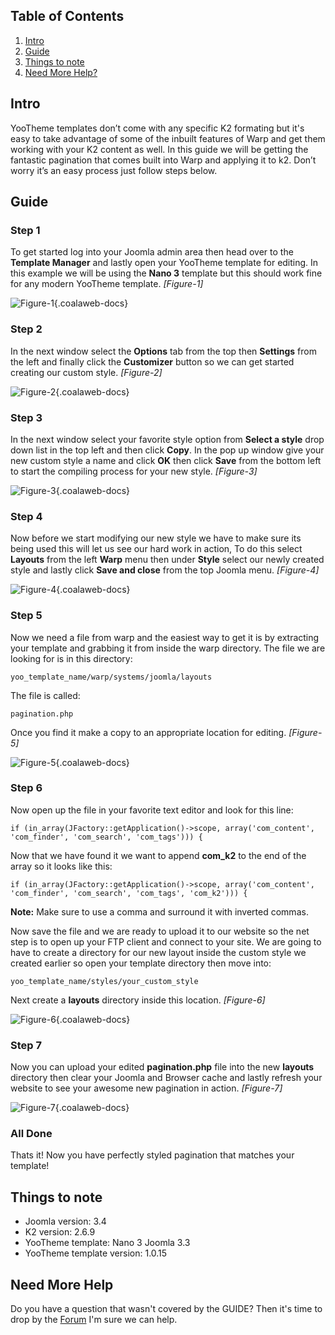 ## Table of Contents
1.  [Intro](#intro)
2.  [Guide](#guide)
5.  [Things to note](#notes)
6.  [Need More Help?](#more-help)

## <a name="intro"></a>Intro

YooTheme templates don’t come with any specific K2 formating but it's easy to take advantage of some of the inbuilt features of Warp and get them working with your K2 content as well. In this guide we will be getting the fantastic pagination that comes built into Warp and applying it to k2. Don’t worry it’s an easy process just follow steps below.

## <a name="guide"></a>Guide

### Step 1

To get started log into your Joomla admin area then head over to the **Template Manager** and lastly open your YooTheme template for editing. In this example we will be using the **Nano 3** template but this should work fine for any modern YooTheme template. *\[Figure-1\]*

![Figure-1](http://cdn.coalaweb.com/images/docs/joomla-tips/yt-k2-pagination/yt-k2-pagination-3.png "Figure-1"){.coalaweb-docs}

### Step 2

In the next window select the **Options** tab from the top then **Settings** from the left and finally click the **Customizer** button so we can get started creating our custom style. *\[Figure-2\]*

![Figure-2](http://cdn.coalaweb.com/images/docs/joomla-tips/yt-k2-pagination/yt-k2-pagination-4.png "Figure-2"){.coalaweb-docs}

### Step 3

In the next window select your favorite style option from **Select a style** drop down list in the top left and then click **Copy**. In the pop up window give your new custom style a name and click **OK** then click **Save** from the bottom left to start the compiling process for your new style. *\[Figure-3\]*

![Figure-3](http://cdn.coalaweb.com/images/docs/joomla-tips/yt-k2-pagination/yt-k2-pagination-5.png "Figure-3"){.coalaweb-docs}

### Step 4

Now before we start modifying our new style we have to make sure its being used this will let us see our hard work in action, To do this select **Layouts** from the left **Warp** menu then under **Style** select our newly created style and lastly click **Save and close** from the top Joomla menu. *\[Figure-4\]*

![Figure-4](http://cdn.coalaweb.com/images/docs/joomla-tips/yt-k2-pagination/yt-k2-pagination-6.png "Figure-4"){.coalaweb-docs}

### Step 5

Now we need a file from warp and the easiest way to get it is by extracting your template and grabbing it from inside the warp directory. The file we are looking for is in this directory:

`yoo_template_name/warp/systems/joomla/layouts`

The file is called:

`pagination.php`

Once you find it make a copy to an appropriate location for editing. *\[Figure-5\]*

![Figure-5](http://cdn.coalaweb.com/images/docs/joomla-tips/yt-k2-pagination/yt-k2-pagination-7.png "Figure-5"){.coalaweb-docs}

### Step 6

Now open up the file in your favorite text editor and look for this line:

`if (in_array(JFactory::getApplication()->scope, array('com_content', 'com_finder', 'com_search', 'com_tags'))) {`

Now that we have found it we want to append **com_k2** to the end of the array so it looks like this:

`if (in_array(JFactory::getApplication()->scope, array('com_content', 'com_finder', 'com_search', 'com_tags', 'com_k2'))) {`

**Note:** Make sure to use a comma and surround it with inverted commas.

Now save the file and we are ready to upload it to our website so the net step is to open up your FTP client and connect to your site. We are going to have to create a directory for our new layout inside the custom style we created earlier so open your template directory then move into:

`yoo_template_name/styles/your_custom_style`

Next create a **layouts** directory inside this location. *\[Figure-6\]*

![Figure-6](http://cdn.coalaweb.com/images/docs/joomla-tips/yt-k2-pagination/yt-k2-pagination-8.png "Figure-5"){.coalaweb-docs}

### Step 7

Now you can upload your edited **pagination.php** file into the new **layouts** directory then clear your Joomla and Browser cache and lastly refresh your website to see your awesome new pagination in action. *\[Figure-7\]*

![Figure-7](http://cdn.coalaweb.com/images/docs/joomla-tips/yt-k2-pagination/yt-k2-pagination-2.png "Figure-7"){.coalaweb-docs}

### All Done

Thats it! Now you have perfectly styled pagination that matches your template!

## <a name="notes"></a>Things to note

-   Joomla version: 3.4
-   K2 version: 2.6.9
-   YooTheme template: Nano 3 Joomla 3.3
-   YooTheme template version: 1.0.15

## <a name="more-help"></a>Need More Help

<span class="tip" markdown="1">Do you have a question that wasn't covered by the GUIDE? Then it's time to drop by the [Forum](http://coalaweb.com/forum/index) I'm sure we can help.</span>